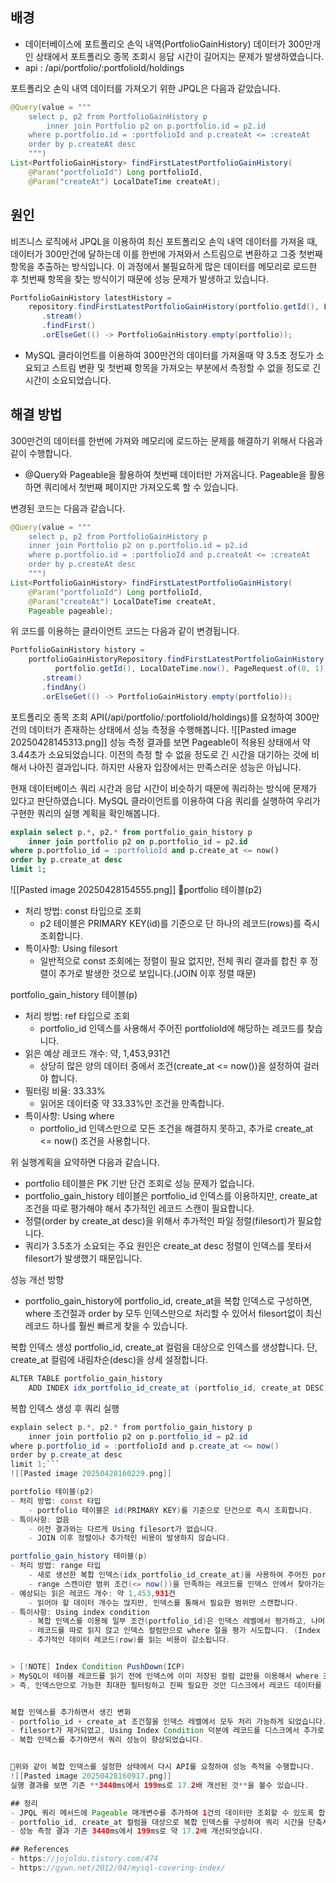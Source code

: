 
## 배경
- 데이터베이스에 포트폴리오 손익 내역(PortfolioGainHistory) 데이터가 300만개인 상태에서 포트폴리오 종목 조회시 응답 시간이 길어지는 문제가 발생하였습니다.
- api : /api/portfolio/:portfolioId/holdings

포트폴리오 손익 내역 데이터를 가져오기 위한 JPQL은 다음과 같았습니다.
```java
@Query(value = """  
    select p, p2 from PortfolioGainHistory p    
	    inner join Portfolio p2 on p.portfolio.id = p2.id  
    where p.portfolio.id = :portfolioId and p.createAt <= :createAt    
    order by p.createAt desc    
    """)  
List<PortfolioGainHistory> findFirstLatestPortfolioGainHistory(
	@Param("portfolioId") Long portfolioId, 
	@Param("createAt") LocalDateTime createAt);
```

## 원인
비즈니스 로직에서 JPQL을 이용하여 최신 포트폴리오 손익 내역 데이터를 가져올 때, 데이터가 300만건에 달하는데 이를 한번에 가져와서 스트림으로 변환하고 그중 첫번째 항목을 추출하는 방식입니다. 이 과정에서 불필요하게 많은 데이터를 메모리로 로드한 후 첫번째 항목을 찾는 방식이기 때문에 성능 문제가 발생하고 있습니다.
```java
PortfolioGainHistory latestHistory =  
    repository.findFirstLatestPortfolioGainHistory(portfolio.getId(), LocalDateTime.now())  
       .stream()  
       .findFirst()  
       .orElseGet(() -> PortfolioGainHistory.empty(portfolio));
```
- MySQL 클라이언트를 이용하여 300만건의 데이터를 가져올때 약 3.5초 정도가 소요되고 스트림 변환 및 첫번째 항목을 가져오는 부분에서 측정할 수 없을 정도로 긴 시간이 소요되었습니다.

## 해결 방법
300만건의 데이터를 한번에 가져와 메모리에 로드하는 문제를 해결하기 위해서 다음과 같이 수행합니다.
- @Query와 Pageable을 활용하여 첫번째 데이터만 가져옵니다. Pageable을 활용하면 쿼리에서 첫번째 페이지만 가져오도록 할 수 있습니다.

변경된 코드는 다음과 같습니다.
```java
@Query(value = """  
    select p, p2 from PortfolioGainHistory p    
    inner join Portfolio p2 on p.portfolio.id = p2.id  
    where p.portfolio.id = :portfolioId and p.createAt <= :createAt    
    order by p.createAt desc    
    """)  
List<PortfolioGainHistory> findFirstLatestPortfolioGainHistory(  
    @Param("portfolioId") Long portfolioId, 
    @Param("createAt") LocalDateTime createAt, 
    Pageable pageable);
```

위 코드를 이용하는 클라이언트 코드는 다음과 같이 변경됩니다.
```java
PortfolioGainHistory history =  
    portfolioGainHistoryRepository.findFirstLatestPortfolioGainHistory(  
          portfolio.getId(), LocalDateTime.now(), PageRequest.of(0, 1))  
       .stream()  
       .findAny()  
       .orElseGet(() -> PortfolioGainHistory.empty(portfolio));
```

포트폴리오 종목 조회 API(/api/portfolio/:portfolioId/holdings)를 요청하여 300만건의 데이터가 존재하는 상태에서 성능 측정을 수행해봅니다.
![[Pasted image 20250428145313.png]]
성능 측정 결과를 보면 Pageable이 적용된 상태에서 약 3.44초가 소요되었습니다. 이전의 측정 할 수 없을 정도로 긴 시간을 대기하는 것에 비해서 나아진 결과입니다. 하지만 사용자 입장에서는 만족스러운 성능은 아닙니다.

현재 데이터베이스 쿼리 시간과 응답 시간이 비슷하기 때문에 쿼리하는 방식에 문제가 있다고 판단하였습니다. MySQL 클라이언트를 이용하여 다음 쿼리를 실행하여 우리가 구현한 쿼리의 실행 계획을 확인해봅니다.
```sql
explain select p.*, p2.* from portfolio_gain_history p  
    inner join portfolio p2 on p.portfolio_id = p2.id  
where p.portfolio_id = :portfolioId and p.create_at <= now()  
order by p.create_at desc  
limit 1;
```
![[Pasted image 20250428154555.png]]
portfolio 테이블(p2)
- 처리 방법: const 타입으로 조회
	- p2 테이블은 PRIMARY KEY(id)를 기준으로 단 하나의 레코드(rows)를 즉시 조회합니다.
- 특이사항: Using filesort
	- 일반적으로 const 조회에는 정렬이 필요 없지만, 전체 쿼리 결과를 합친 후 정렬이 추가로 발생한 것으로 보입니다.(JOIN 이후 정렬 때문)

portfolio_gain_history 테이블(p)
- 처리 방법: ref 타입으로 조회
	- portfolio_id 인덱스를 사용해서 주어진 portfolioId에 해당하는 레코드를 찾습니다.
- 읽은 예상 레코드 개수: 약, 1,453,931건
	- 상당히 많은 양의 데이터 중에서 조건(create_at <= now())을 설정하여 걸러야 합니다.
- 필터링 비율: 33.33%
	- 읽어온 데이터중 약 33.33%만 조건을 만족합니다.
- 특이사항: Using where
	- portfolio_id 인덱스만으로 모든 조건을 해결하지 못하고, 추가로 create_at <= now() 조건을 사용합니다.

위 실행계획을 요약하면 다음과 같습니다.
- portfolio 테이블은 PK 기반 단건 조회로 성능 문제가 없습니다.
- portfolio_gain_history 테이블은 portfolio_id 인덱스를 이용하지만, create_at 조건을 따로 평가해야 해서 추가적인 레코드 스캔이 필요합니다.
- 정렬(order by create_at desc)을 위해서 추가적인 파일 정렬(filesort)가 필요합니다.
- 쿼리가 3.5초가 소요되는 주요 원인은 create_at desc 정렬이 인덱스를 못타서 filesort가 발생했기 때문입니다.

성능 개선 방향
- portfolio_gain_history에 portfolio_id, create_at을 복합 인덱스로 구성하면, where 조건절과 order by 모두 인덱스만으로 처리할 수 있어서 filesort없이 최신 레코드 하나를 훨씬 빠르게 찾을 수 있습니다.

복합 인덱스 생성
portfolio_id, create_at 컬럼을 대상으로 인덱스를 생성합니다. 단, create_at 컬럼에 내림차순(desc)을 상세 설정합니다.
```java
ALTER TABLE portfolio_gain_history  
    ADD INDEX idx_portfolio_id_create_at (portfolio_id, create_at DESC);
```

복합 인덱스 생성 후 쿼리 실행
```java
explain select p.*, p2.* from portfolio_gain_history p  
    inner join portfolio p2 on p.portfolio_id = p2.id  
where p.portfolio_id = :portfolioId and p.create_at <= now()  
order by p.create_at desc  
limit 1;```
![[Pasted image 20250428160229.png]]

portfolio 테이블(p2)
- 처리 방법: const 타입
	- portfolio 테이블은 id(PRIMARY KEY)를 기준으로 단건으로 즉시 조회합니다.
- 특이사항: 없음
	- 이전 결과와는 다르게 Using filesort가 없습니다.
	- JOIN 이후 정렬이나 추가적인 비용이 발생하지 않습니다.

portfolio_gain_history 테이블(p)
- 처리 방법: range 타입
	- 새로 생선한 복합 인덱스(idx_portfolio_id_create_at)을 사용하여 주어진 portfolio_id와 create_at 조건을 모두 인덱스 레벨에서 처리합니다.
	- range 스캔이란 범위 조건(<= now())을 만족하는 레코드를 인덱스 안에서 찾아가는 방식입니다.
- 예상되는 읽은 레코드 개수: 약 1,453,931건
	- 읽어야 할 데이터 개수는 많지만, 인덱스를 통해서 필요한 범위만 스캔합니다.
- 특이사항: Using index condition
	- 복합 인덱스를 이용해 일부 조건(portfolio_id)은 인덱스 레벨에서 평가하고, 나머지(create_at)은 인덱스에서 읽어온 값으로 필터링합니다. 
	- 레코드를 따로 읽지 않고 인덱스 컬럼만으로 where 절을 평가 시도합니다. (Index Condition PushDown, ICP)
	- 추가적인 데이터 레코드(row)를 읽는 비용이 감소됩니다.


> [!NOTE] Index Condition PushDown(ICP)
> MySQL이 테이블 레코드를 읽기 전에 인덱스에 이미 저장된 컬럼 값만을 이용해서 where 조건을 먼저 평가하는 최적화입니다. 필요없는 레코드는 아예 읽지 않고 건너 뛸 수 있게 합니다. 이로 인해서 디스크 I/O가 줄어들고 쿼리 성능이 좋아집니다
> 즉, 인덱스만으로 가능한 최대한 필터링하고 진짜 필요한 것만 디스크에서 레코드 데이터를 읽는 전략입니다.


복합 인덱스를 추가하면서 생긴 변화
- portfolio_id + create_at 조건절을 인덱스 레벨에서 모두 처리 가능하게 되었습니다.
- filesort가 제거되었고, Using Index Condition 덕분에 레코드를 디스크에서 추가로 읽지 않고 인덱스 레벨에서 처리할 수 있게 되었습니다.
- 복합 인덱스를 추가하면서 쿼리 성능이 향상되었습니다.


위와 같이 복합 인덱스를 설정한 상태에서 다시 API를 요청하여 성능 측적을 수행합니다.
![[Pasted image 20250428160917.png]]
실행 결과를 보면 기존 **3440ms에서 199ms로 17.2배 개선된 것**을 볼수 있습니다.

## 정리
- JPQL 쿼리 메서드에 Pageable 매개변수를 추가하여 1건의 데이터만 조회할 수 있도록 합니다.
- portfolio_id, create_at 컬럼을 대상으로 복합 인덱스를 구성하여 쿼리 시간을 단축시킵니다.
- 성능 측정 결과 기존 3440ms에서 199ms로 약 17.2배 개선되엇습니다.

## References
- https://jojoldu.tistory.com/474
- https://gywn.net/2012/04/mysql-covering-index/
